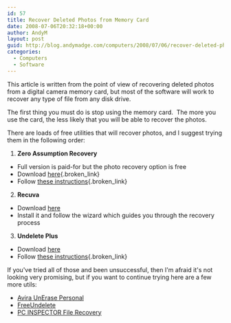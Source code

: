 ```yaml
---
id: 57
title: Recover Deleted Photos from Memory Card
date: 2008-07-06T20:32:18+00:00
author: AndyM
layout: post
guid: http://blog.andymadge.com/computers/2008/07/06/recover-deleted-photos-from-memory-card/
categories:
  - Computers
  - Software
---
```

This article is written from the point of view of recovering deleted photos from a digital camera memory card, but most of the software will work to recover any type of file from any disk drive.

The first thing you must do is stop using the memory card.  The more you use the card, the less likely that you will be able to recover the photos.

There are loads of free utilities that will recover photos, and I suggest trying them in the following order:

  1. **Zero Assumption Recovery** 
  * Full version is paid-for but the photo recovery option is free
  * Download [here](http://www.z-a-recovery.com/zar83setup.exe){.broken_link}
  * Follow [these instructions](http://www.z-a-recovery.com/demo-ir.htm){.broken_link}

  2. **Recuva**
  * Download [here](http://www.recuva.com/download)
  * Install it and follow the wizard which guides you through the recovery process

  3. **Undelete Plus**
  * Download [here](http://www.undelete-plus.com/download.html)
  * Follow [these instructions](http://www.undelete-plus.com/help/7_quickstart.html){.broken_link}

If you've tried all of those and been unsuccessful, then I'm afraid it's not looking very promising, but if you want to continue trying here are a few more utils:

  * [<span class="header_gray">Avira UnErase Personal</span>](http://www.free-av.com/en/tools/10/avira_unerase_personal.html)
  * [<span class="header_gray">FreeUndelete</span>](http://www.officerecovery.com/freeundelete/)
  * [<span class="contentname"><span class="Stil5">PC</span> INSPECTOR File Recovery</span>](http://www.pcinspector.de/default.htm?Language=1)